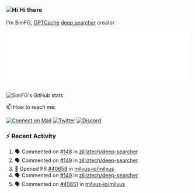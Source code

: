 ### <img src='https://qpluspicture.oss-cn-beijing.aliyuncs.com/6LjjQA/Hi.gif' alt='Hi' width="24"/> Hi there

I'm SimFG, [GPTCache](https://github.com/zilliztech/GPTCache) [deep searcher](https://github.com/zilliztech/deep-searcher) creator

![Metrics 👋](/metrics.plugin.followup.user.svg)

![SimFG's GitHub stats](https://github-readme-stats.vercel.app/api?username=SimFG&show_icons=true&theme=radical&count_private=true)

📫 How to reach me:

[![Connect on Mail](https://img.shields.io/badge/Ask%20me-anything-1abc9c.svg)](mailto:1142838399@qq.com)
[![Twitter](https://img.shields.io/twitter/follow/FogSim?style=social)](https://twitter.com/FogSim)
[![Discord](https://img.shields.io/discord/1092648432495251507?label=Discord&logo=discord)](https://discord.gg/Q8C6WEjSWV)

### :zap: Recent Activity

<!--START_SECTION:activity-->
1. 🗣 Commented on [#148](https://github.com/zilliztech/deep-searcher/issues/148) in [zilliztech/deep-searcher](https://github.com/zilliztech/deep-searcher)
2. 🗣 Commented on [#149](https://github.com/zilliztech/deep-searcher/issues/149) in [zilliztech/deep-searcher](https://github.com/zilliztech/deep-searcher)
3. 💪 Opened PR [#40658](https://github.com/milvus-io/milvus/pull/40658) in [milvus-io/milvus](https://github.com/milvus-io/milvus)
4. 🗣 Commented on [#149](https://github.com/zilliztech/deep-searcher/issues/149) in [zilliztech/deep-searcher](https://github.com/zilliztech/deep-searcher)
5. 🗣 Commented on [#40651](https://github.com/milvus-io/milvus/issues/40651) in [milvus-io/milvus](https://github.com/milvus-io/milvus)
<!--END_SECTION:activity-->

